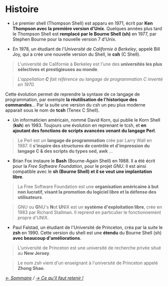 # Histoire

* Le premier shell (Thompson Shell) est apparu en 1971, écrit par **Ken Thompson avec la première version d'Unix**. Quelques années plus tard le Thompson Shell est **remplacé par le Bourne Shell (sh)** en 1977, par Stephen Bourne pour la nouvelle version 7 d'Unix.

* En 1978, un étudiant de *l'Université de Californie à Berkeley*, appelé Bill Joy, qui a crée une nouvelle version du Shell, le **csh** (C Shell).

> L'université de Californie à Berkeley est l'une des **universités les plus sélectives et prestigieuses au monde**.

>*L'appellation **C** fait référence au langage de programmation C inventé en 1970.* 

Cette évolution permet de reprendre la syntaxe de ce langage de programmation, par exemple **la réutilisation de l'historique des commandes**... Par la suite une version du csh un peu plus moderne apparait sous le nom de **tcsh** (Tenex C Shell).

* Un informaticien américain, nommé David Korn, qui publie le Korn Shell (**ksh**) en 1983. Toujours une évolution en reprenant le tcsh, et **en ajoutant des fonctions de scripts avancées venant du langage Perl**.

> Le Perl est un **langage de programmation** crée par Larry Wall en 1987. Il **s'inspire des structures de contrôle et d'impression du langage C & des scripts du types sed, awk** ...

* Brian Fox instaure le **Bash** (Bourne-Again Shell) en 1988. Il a été écrit pour la *Free Software Foundation*, pour le projet *GNU*. Il est ainsi compatible avec le **sh (Bourne Shell) et il se veut une implantation libre**.

> La Free Software Foundation est une **organisation américaine à but non lucratif, visant la promotion du logiciel libre et la défense des utilisateurs**.

> GNU ou **G**NU's **N**ot **U**NIX est un **système d'exploitation libre**, crée en 1983 par Richard Stallman. Il reprend en particulier le fonctionnement propre d'UNIX.

* Paul Falstad, un étudiant de l'Université de Princeton, créa par la suite le **zsh** en 1990. Cette version du shell est une **étendu** du Bourne Shell (sh) **avec beaucoup d'améliorations**.

> L'université de Princeton est une université de recherche privée situé au **New Jersey**.

> Le nom *zsh* vient d'un enseignant à l'université de Princeton appelé **Zhong Shao**.



*[<- Sommaire](https://github.com/ByMSRT/Shell) / [-> Ce qu'il faut retenir !](https://github.com/ByMSRT/Shell/blob/main/CQFR.md)*